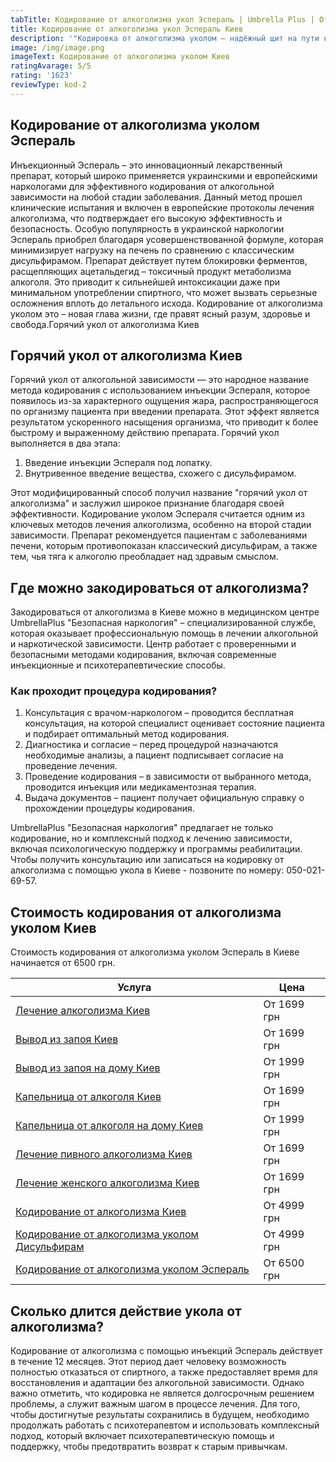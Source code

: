 ```yaml
---
tabTitle: Кодирование от алкоголизма укол Эспераль | Umbrella Plus | От 6500 грн
title: Кодирование от алкоголизма укол Эспераль Киев
description: '"Кодировка от алкоголизма уколом – надёжный щит на пути к трезвости!"'
image: /img/image.png
imageText: Кодирование от алкоголизма уколом Киев
ratingAvarage: 5/5
rating: '1623'
reviewType: kod-2
---
```


## Кодирование от алкоголизма уколом Эспераль

Инъекционный Эспераль – это инновационный лекарственный препарат, который широко применяется украинскими и европейскими наркологами для эффективного кодирования от алкогольной зависимости на любой стадии заболевания. Данный метод прошел клинические испытания и включен в европейские протоколы лечения алкоголизма, что подтверждает его высокую эффективность и безопасность. Особую популярность в украинской наркологии Эспераль приобрел благодаря усовершенствованной формуле, которая минимизирует нагрузку на печень по сравнению с классическим дисульфирамом. Препарат действует путем блокировки ферментов, расщепляющих ацетальдегид – токсичный продукт метаболизма алкоголя. Это приводит к сильнейшей интоксикации даже при минимальном употреблении спиртного, что может вызвать серьезные осложнения вплоть до летального исхода. Кодирование от алкоголизма уколом это – новая глава жизни, где правят ясный разум, здоровье и свобода.Горячий укол от алкоголизма Киев

## Горячий укол от алкоголизма Киев

Горячий укол от алкогольной зависимости — это народное название метода кодирования с использованием инъекции Эспераля, которое появилось из-за характерного ощущения жара, распространяющегося по организму пациента при введении препарата. Этот эффект является результатом ускоренного насыщения организма, что приводит к более быстрому и выраженному действию препарата. Горячий укол выполняется в два этапа:

1. Введение инъекции Эспераля под лопатку.
2. Внутривенное введение вещества, схожего с дисульфирамом.

Этот модифицированный способ получил название "горячий укол от алкоголизма" и заслужил широкое признание благодаря своей эффективности. Кодирование уколом Эспераля считается одним из ключевых методов лечения алкоголизма, особенно на второй стадии зависимости. Препарат рекомендуется пациентам с заболеваниями печени, которым противопоказан классический дисульфирам, а также тем, чья тяга к алкоголю преобладает над здравым смыслом.

## Где можно закодироваться от алкоголизма?

Закодироваться от алкоголизма в Киеве можно в медицинском центре UmbrellaPlus "Безопасная наркология" – специализированной службе, которая оказывает профессиональную помощь в лечении алкогольной и наркотической зависимости. Центр работает с проверенными и безопасными методами кодирования, включая современные инъекционные и психотерапевтические способы.

### Как проходит процедура кодирования?

1. Консультация с врачом-наркологом – проводится бесплатная консультация, на которой специалист оценивает состояние пациента и подбирает оптимальный метод кодирования.
2. Диагностика и согласие – перед процедурой назначаются необходимые анализы, а пациент подписывает согласие на проведение лечения.
3. Проведение кодирования – в зависимости от выбранного метода, проводится инъекция или медикаментозная терапия.
4. Выдача документов – пациент получает официальную справку о прохождении процедуры кодирования.

UmbrellaPlus "Безопасная наркология" предлагает не только кодирование, но и комплексный подход к лечению зависимости, включая психологическую поддержку и программы реабилитации. Чтобы получить консультацию или записаться на кодировку от алкоголизма с помощью укола в Киеве - позвоните по номеру: 050-021-69-57.

## Стоимость кодирования от алкоголизма уколом Киев

Стоимость кодирования от алкоголизма уколом Эспераль в Киеве начинается от 6500 грн.

| Услуга                                                                                  | Цена        |
| --------------------------------------------------------------------------------------- | ----------- |
| [Лечение алкоголизма Киев](lechenie-alkogolizma-kiev)                                   | От 1699 грн |
| [Вывод из запоя Киев](Vivod-iz-zapoia-kiev)                                             | От 1699 грн |
| [Вывод из запоя на дому Киев](Vivod-iz-zapoia-na-domy-kiev)                             | От 1999 грн |
| [Капельница от алкоголя Киев](Kapelnica_ot_alkogola_kiev)                               | От 1699 грн |
| [Капельница от алкоголя на дому Киев](Kapelnica_ot_alkogola_na_domy_kiev)               | От 1999 грн |
| [Лечение пивного алкоголизма Киев](lechenie-pivnogi-alkogolizma-kiev)                   | От 1699 грн |
| [Лечение женского алкоголизма Киев](lechenie-jenskogo-alkogolizma-kiev)                 | От 1699 грн |
| [Кодирование от алкоголизма Киев](kodirovka-ot-alkogolia-kiev)                          | От 4999 грн |
| [Кодирование от алкоголизма уколом Дисульфирам](kodirovka-ot-alkogolia-disulfiram-kiev) | От 4999 грн |
| [Кодирование от алкоголизма уколом Эспераль](kodirovka-ot-alkogolizma-espiarl-kiev)     | От 6500 грн |

## Сколько длится действие укола от алкоголизма?

Кодирование от алкоголизма с помощью инъекций Эспераль действует в течение 12 месяцев. Этот период дает человеку возможность полностью отказаться от спиртного, а также предоставляет время для восстановления и адаптации без алкогольной зависимости. Однако важно отметить, что кодировка не является долгосрочным решением проблемы, а служит важным шагом в процессе лечения. Для того, чтобы достигнутые результаты сохранились в будущем, необходимо продолжать работать с психотерапевтом и использовать комплексный подход, который включает психотерапевтическую помощь и поддержку, чтобы предотвратить возврат к старым привычкам.

